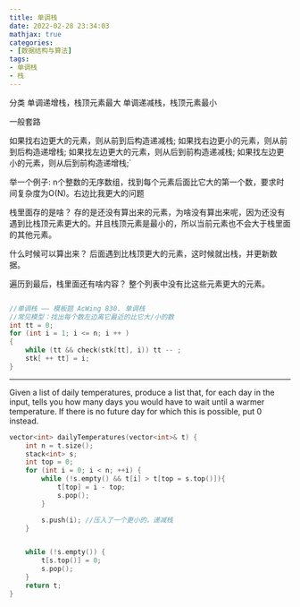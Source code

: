 ```yaml
---
title: 单调栈
date: 2022-02-28 23:34:03
mathjax: true
categories:
- [数据结构与算法]
tags: 
- 单调栈
- 栈
---
```


分类
单调递增栈，栈顶元素最大
单调递减栈，栈顶元素最小

一般套路

如果找右边更大的元素，则从前到后构造递减栈;
如果找右边更小的元素，则从前到后构造递增栈;
如果找左边更大的元素，则从后到前构造递减栈;
如果找左边更小的元素，则从后到前构造递增栈;`

举一个例子: n个整数的无序数组，找到每个元素后面比它大的第一个数，要求时间复杂度为O(N)。右边比我更大的问题

栈里面存的是啥？
存的是还没有算出来的元素，为啥没有算出来呢，因为还没有遇到比栈顶元素更大的。并且栈顶元素是最小的，所以当前元素也不会大于栈里面的其他元素。

什么时候可以算出来？
后面遇到比栈顶更大的元素，这时候就出栈，并更新数据。

遍历到最后，栈里面还有啥内容？
整个列表中没有比这些元素更大的元素。

```cpp

//单调栈 —— 模板题 AcWing 830. 单调栈
//常见模型：找出每个数左边离它最近的比它大/小的数
int tt = 0;
for (int i = 1; i <= n; i ++ )
{
    while (tt && check(stk[tt], i)) tt -- ;
    stk[ ++ tt] = i;
}

```

---

Given a list of daily temperatures, produce a list that, for each day in the input, tells you how many days you would have to wait until a warmer temperature. If there is no future day for which this is possible, put 0 instead.

```cpp
vector<int> dailyTemperatures(vector<int>& t) {
    int n = t.size();
    stack<int> s;
    int top = 0;
    for (int i = 0; i < n; ++i) {
        while (!s.empty() && t[i] > t[top = s.top()]){
            t[top] = i - top;
            s.pop();
        }

        s.push(i); //压入了一个更小的，递减栈
    }


    while (!s.empty()) {
        t[s.top()] = 0;
        s.pop();
    }
    return t;
}
```
